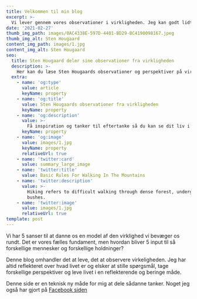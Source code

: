 ```yaml
---
title: Velkommen til min blog
excerpt: >-
  Vi lever gennem vores observationer i virkligheden. Jeg kan godt lidt at observere og sætte ord på mine observationer. Denne blog ønsker jeg at have for ikke at skulle være afhænig af opslag på min Facebook side med samme navn
date: '2021-02-27'
thumb_img_path: images/0AC4338E-597D-4401-BD29-BC4190098167.jpeg
thumb_img_alt: Sten Hougaard
content_img_path: images/1.jpg
content_img_alt: Sten Hougaard
seo:
  title: Sten Hougaard deler sine observationer fra virkligheden
  description: >-
    Her kan du læse Sten Hougaards observationer og perspektiver på virkligheden
  extra:
    - name: 'og:type'
      value: article
      keyName: property
    - name: 'og:title'
      value: Sten Hougaards observationer fra virkligheden
      keyName: property
    - name: 'og:description'
      value: >-
        Få inspiration og tanker til eftertanke så du kan se dit liv i perspektiv
      keyName: property
    - name: 'og:image'
      value: images/1.jpg
      keyName: property
      relativeUrl: true
    - name: 'twitter:card'
      value: summary_large_image
    - name: 'twitter:title'
      value: Basic Rules For Walking In The Mountains
    - name: 'twitter:description'
      value: >-
        Hiking refers to difficult walking through dense forest, undergrowth, or
        bushes.
    - name: 'twitter:image'
      value: images/1.jpg
      relativeUrl: true
template: post
---
```


Vi har 5 sanser til at danne os en model af den virklighed vi bevæger os rundt. Det er vores fælles fundament, men hvordan bliver 5 input til så forskellige mennesker og forskellige holdninger?

Denne blog omhandler det at leve, det at observere virkeligheden. Jeg har altid reflekteret over hvad livet er og elsker at stille spørgsmål, tage forskellige perspektiver og leve livet i en reflekterende og beringe måde.

Denne side er en teknisk ny måde for mig at dele sådanne tanker. Noget jeg også har gjort på [Facebook siden](https://www.facebook.com/observationerfravirkeligheden)